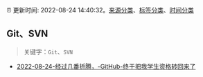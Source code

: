 :alarm_clock: 更新时间: 2022-08-24 14:40:32。[来源分类](../README.md)、[标签分类](../TAGS.md)、[时间分类](../TIMELINE.md)

## Git、SVN


> 关键字：`Git`、`SVN`



- [2022-08-24-经过几番折腾，-GitHub-终于把我学生资格转回来了](https://www.v2ex.com/t/875138) 